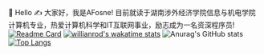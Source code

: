 🙋 Hello
✍️  大家好，我是AFosne! 目前就读于湖南涉外经济学院信息与机电学院计算机专业，热爱计算机科学和IT互联网事业，励志成为一名资深程序员!
[![Readme Card](https://github-readme-stats.vercel.app/api/pin/?username=afosne&repo=github-readme-stats)](https://github.com/anuraghazra/github-readme-stats)
[![willianrod's wakatime stats](https://github-readme-stats.vercel.app/api/wakatime?username=afosne)](https://github.com/anuraghazra/github-readme-stats)
![Anurag's GitHub stats](https://github-readme-stats.vercel.app/api?username=afosne&show_icons=true&theme=synthwave)
[![Top Langs](https://github-readme-stats.vercel.app/api/top-langs/?username=afosne&layout=compact)](https://github.com/anuraghazra/github-readme-stats)
